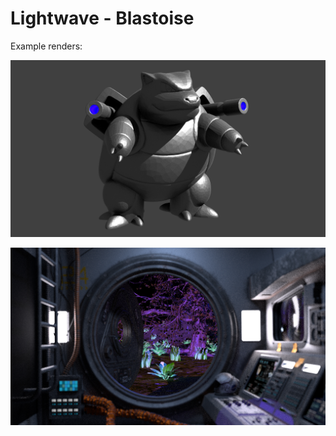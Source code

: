 # Lightwave - Blastoise

Example renders:

![First rendered scene](blender_exporter_task/Blastoise.jpg)

![Second rendered scene](website/images/final.jpg)
